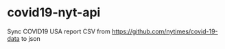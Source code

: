 # covid19-nyt-api
Sync COVID19 USA report CSV from https://github.com/nytimes/covid-19-data to json 
